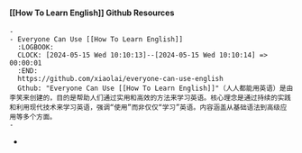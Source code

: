#### [[How To Learn English]] Github Resources
	-
	- Everyone Can Use [[How To Learn English]]
	  :LOGBOOK:
	  CLOCK: [2024-05-15 Wed 10:10:13]--[2024-05-15 Wed 10:10:14] =>  00:00:01
	  :END:
	  https://github.com/xiaolai/everyone-can-use-english
	  Gthub: "Everyone Can Use [[How To Learn English]]"（人人都能用英语）是由李笑来创建的，目的是帮助人们通过实用和高效的方法来学习英语。核心理念是通过持续的实践和利用现代技术来学习英语，强调“使用”而非仅仅“学习”英语。内容涵盖从基础语法到高级应用等多个方面。
	-
-
